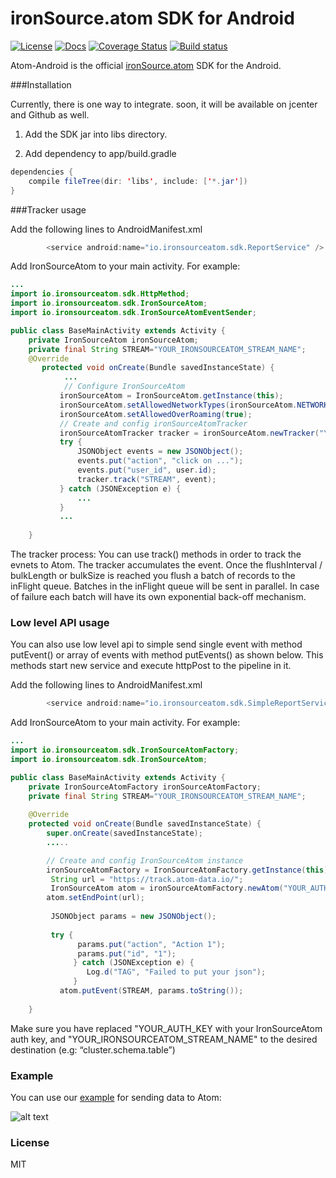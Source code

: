# ironSource.atom SDK for Android
[![License][license-image]][license-url]
[![Docs][docs-image]][docs-url]
[![Coverage Status][coveralls-image]][coveralls-url]
[![Build status][travis-image]][travis-url]


Atom-Android is the official [ironSource.atom](http://www.ironsrc.com/data-flow-management) SDK for the Android.

###Installation

Currently, there is one way to integrate. soon, it will be available on jcenter and Github as well.

1. Add the SDK jar into libs directory.

2. Add dependency to app/build.gradle
```java
dependencies {
    compile fileTree(dir: 'libs', include: ['*.jar'])
}
```
###Tracker usage

 Add the following lines to AndroidManifest.xml
```java
        <service android:name="io.ironsourceatom.sdk.ReportService" />
```

Add IronSourceAtom to your main activity. For example:
```java
...
import io.ironsourceatom.sdk.HttpMethod;
import io.ironsourceatom.sdk.IronSourceAtom;
import io.ironsourceatom.sdk.IronSourceAtomEventSender;

public class BaseMainActivity extends Activity {
    private IronSourceAtom ironSourceAtom;
    private final String STREAM="YOUR_IRONSOURCEATOM_STREAM_NAME";
    @Override
       protected void onCreate(Bundle savedInstanceState) {
            ...
            // Configure IronSourceAtom
           ironSourceAtom = IronSourceAtom.getInstance(this);
           ironSourceAtom.setAllowedNetworkTypes(ironSourceAtom.NETWORK_MOBILE | ironSourceAtom.NETWORK_WIFI);
           ironSourceAtom.setAllowedOverRoaming(true);
           // Create and config ironSourceAtomTracker
           ironSourceAtomTracker tracker = ironSourceAtom.newTracker("YOUR_AUTH_KEY");
           try {
               JSONObject events = new JSONObject();
               events.put("action", "click on ...");
               events.put("user_id", user.id);
               tracker.track("STREAM", event);
           } catch (JSONException e) {
               ...
           }
           ...
        
    }
```

The tracker process:
You can use track() methods in order to track the evnets to Atom.
The tracker accumulates the event.
Once the flushInterval / bulkLength or bulkSize is reached you flush a batch of records to the inFlight queue.
Batches in the inFlight queue will be sent in parallel.
In case of failure each batch will have its own exponential back-off mechanism.

### Low level API usage
You can also use low level api to simple send single event with method putEvent() or array of events with method putEvents() as shown below.
This methods start new service and execute httpPost to the pipeline in it.

 Add the following lines to AndroidManifest.xml
```java
        <service android:name="io.ironsourceatom.sdk.SimpleReportService" />
```
Add IronSourceAtom to your main activity. For example:

```java
...
import io.ironsourceatom.sdk.IronSourceAtomFactory;
import io.ironsourceatom.sdk.IronSourceAtom;

public class BaseMainActivity extends Activity {
    private IronSourceAtomFactory ironSourceAtomFactory;
    private final String STREAM="YOUR_IRONSOURCEATOM_STREAM_NAME";
    
    @Override
    protected void onCreate(Bundle savedInstanceState) {
        super.onCreate(savedInstanceState);
        .....

        // Create and config IronSourceAtom instance
        ironSourceAtomFactory = IronSourceAtomFactory.getInstance(this);
         String url = "https://track.atom-data.io/";
         IronSourceAtom atom = ironSourceAtomFactory.newAtom("YOUR_AUTH_KEY"");
        atom.setEndPoint(url);
         
         JSONObject params = new JSONObject();
         
         try {
               params.put("action", "Action 1");
               params.put("id", "1");
              } catch (JSONException e) {
                 Log.d("TAG", "Failed to put your json");
              }
           atom.putEvent(STREAM, params.toString());
                
    }
```
Make sure you have replaced "YOUR_AUTH_KEY with your IronSourceAtom auth key, and "YOUR_IRONSOURCEATOM_STREAM_NAME" to the desired destination (e.g: “cluster.schema.table”)

### Example

You can use our [example][example-url] for sending data to Atom:

![alt text][example]

### License
MIT

[example-url]: https://github.com/ironSource/atom-android/tree/master/ironsourceatom-samples
[example]: https://cloud.githubusercontent.com/assets/19428452/15633715/2f12d29e-25bd-11e6-88bc-22649390fff5.png "example"
[license-image]: https://img.shields.io/badge/license-MIT-blue.svg?style=flat-square
[license-url]: LICENSE
[travis-image]: https://travis-ci.org/ironSource/ironbeast-android.svg?branch=service%2FISA-221
[travis-url]: https://travis-ci.org/ironSource/ironbeast-android
[coveralls-image]: https://coveralls.io/repos/github/ironSource/ironbeast-android/badge.svg?branch=service%2FISA-221
[coveralls-url]: https://coveralls.io/github/ironSource/ironbeast-android?branch=master
[docs-image]: https://img.shields.io/badge/docs-latest-blue.svg
[docs-url]: https://ironsource.github.io/ironbeast-android/
[sauce-image]: https://saucelabs.com/browser-matrix/jacckson.svg?auth=433c2b373dfd86bc7d78fc8bf36dbc3b
[sauce-url]: https://saucelabs.com/u/jacckson?auth=433c2b373dfd86bc7d78fc8bf36dbc3b

